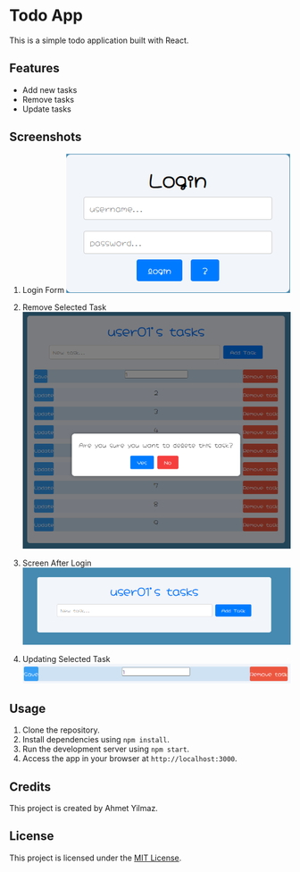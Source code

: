 # Todo App

This is a simple todo application built with React.

## Features

- Add new tasks
- Remove tasks
- Update tasks

## Screenshots

1. Login Form
   ![Login Form](./src/assets/login-form.png)

2. Remove Selected Task
   ![Remove Selected Task](./src/assets/remove-selected-task.png)

3. Screen After Login
   ![Screen After Login](./src/assets/screen-after-logging%20in.png)

4. Updating Selected Task
   ![Updating Selected Task](./src/assets/updating-selected-task.png)

## Usage

1. Clone the repository.
2. Install dependencies using `npm install`.
3. Run the development server using `npm start`.
4. Access the app in your browser at `http://localhost:3000`.

## Credits

This project is created by Ahmet Yilmaz.

## License

This project is licensed under the [MIT License](LICENSE).

